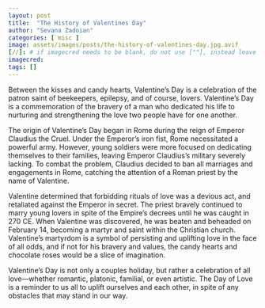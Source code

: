 ```yaml
---
layout: post
title:  "The History of Valentines Day"
author: "Sevana Zadoian"
categories: [ misc ]
image: assets/images/posts/the-history-of-valentines-day.jpg.avif
[//]: # if imagecred needs to be blank, do not use [""], instead leave it alone as [imagecred: ].
imagecred: 
tags: []
---
```


Between the kisses and candy hearts, Valentine’s Day is a celebration of the patron saint of beekeepers, epilepsy, and of course, lovers. Valentine’s Day is a commemoration of the bravery of a man who dedicated his life to nurturing and strengthening the love two people have for one another.

The origin of Valentine’s Day began in Rome during the reign of Emperor Claudius the Cruel. Under the Emperor’s iron fist, Rome necessitated a powerful army. However, young soldiers were more focused on dedicating themselves to their families, leaving Emperor Claudius’s military severely lacking. To combat the problem, Claudius decided to ban all marriages and engagements in Rome, catching the attention of a Roman priest by the name of Valentine.

Valentine determined that forbidding rituals of love was a devious act, and retaliated against the Emperor in secret. The priest bravely continued to marry young lovers in spite of the Empire’s decrees until he was caught in 270 CE. When Valentine was discovered, he was beaten and beheaded on February 14, becoming a martyr and saint within the Christian church. Valentine’s martyrdom is a symbol of persisting and uplifting love in the face of all odds, and if not for his bravery and values, the candy hearts and chocolate roses would be a slice of imagination.

Valentine’s Day is not only a couples holiday, but rather a celebration of all love—whether romantic, platonic, familial, or even artistic. The Day of Love is a reminder to us all to uplift ourselves and each other, in spite of any obstacles that may stand in our way.